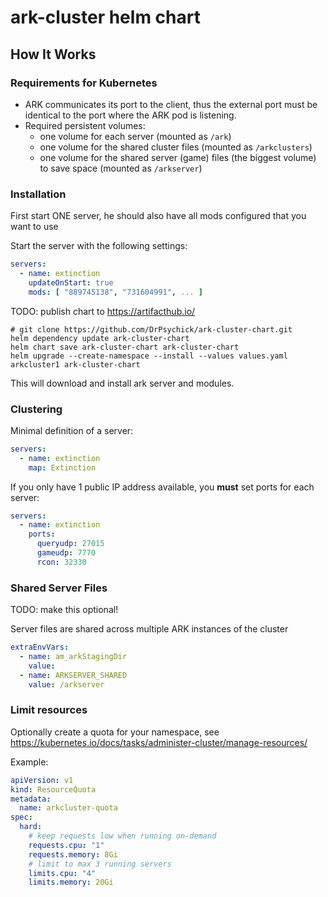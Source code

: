 # ark-cluster helm chart

## How It Works
### Requirements for Kubernetes
* ARK communicates its port to the client, thus the external port must be identical to the port where the ARK pod is listening.
* Required persistent volumes:
  * one volume for each server (mounted as `/ark`)
  * one volume for the shared cluster files (mounted as `/arkclusters`)
  * one volume for the shared server (game) files (the biggest volume) to save space (mounted as `/arkserver`)

### Installation
First start ONE server, he should also have all mods configured that you want to use

Start the server with the following settings:
```yaml
servers:
  - name: extinction
    updateOnStart: true
    mods: [ "889745138", "731604991", ... ]
```

TODO: publish chart to https://artifacthub.io/
```shell script
# git clone https://github.com/DrPsychick/ark-cluster-chart.git
helm dependency update ark-cluster-chart
helm chart save ark-cluster-chart ark-cluster-chart
helm upgrade --create-namespace --install --values values.yaml arkcluster1 ark-cluster-chart
```

This will download and install ark server and modules.

### Clustering
Minimal definition of a server:
```yaml
servers:
  - name: extinction
    map: Extinction
```
If you only have 1 public IP address available, you **must** set ports for each server:
```yaml
servers:
  - name: extinction
    ports:
      queryudp: 27015
      gameudp: 7770
      rcon: 32330
```

### Shared Server Files
TODO: make this optional!

Server files are shared across multiple ARK instances of the cluster
```yaml
extraEnvVars:
  - name: am_arkStagingDir
    value:
  - name: ARKSERVER_SHARED
    value: /arkserver
``` 

### Limit resources
Optionally create a quota for your namespace, see https://kubernetes.io/docs/tasks/administer-cluster/manage-resources/

Example:
```yaml
apiVersion: v1
kind: ResourceQuota
metadata:
  name: arkcluster-quota
spec:
  hard:
    # keep requests low when running on-demand
    requests.cpu: "1"
    requests.memory: 8Gi
    # limit to max 3 running servers
    limits.cpu: "4"
    limits.memory: 20Gi
```